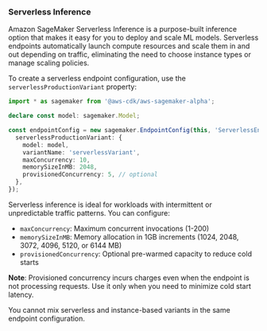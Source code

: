 ### Serverless Inference

Amazon SageMaker Serverless Inference is a purpose-built inference option that makes it easy for you to deploy and scale ML models. Serverless endpoints automatically launch compute resources and scale them in and out depending on traffic, eliminating the need to choose instance types or manage scaling policies.

To create a serverless endpoint configuration, use the `serverlessProductionVariant` property:

```typescript
import * as sagemaker from '@aws-cdk/aws-sagemaker-alpha';

declare const model: sagemaker.Model;

const endpointConfig = new sagemaker.EndpointConfig(this, 'ServerlessEndpointConfig', {
  serverlessProductionVariant: {
    model: model,
    variantName: 'serverlessVariant',
    maxConcurrency: 10,
    memorySizeInMB: 2048,
    provisionedConcurrency: 5, // optional
  },
});
```

Serverless inference is ideal for workloads with intermittent or unpredictable traffic patterns. You can configure:

- `maxConcurrency`: Maximum concurrent invocations (1-200)
- `memorySizeInMB`: Memory allocation in 1GB increments (1024, 2048, 3072, 4096, 5120, or 6144 MB)
- `provisionedConcurrency`: Optional pre-warmed capacity to reduce cold starts

**Note**: Provisioned concurrency incurs charges even when the endpoint is not processing requests. Use it only when you need to minimize cold start latency.

You cannot mix serverless and instance-based variants in the same endpoint configuration.